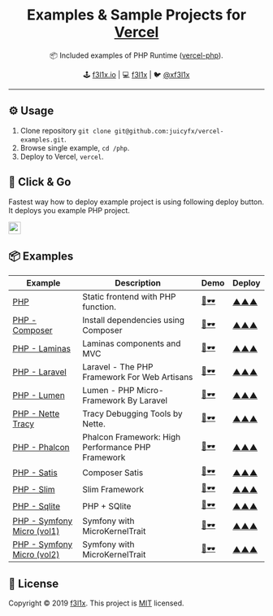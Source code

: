 <h1 align=center>Examples & Sample Projects for <a href="https://vercel.com">Vercel</a></h1>

<p align=center>
   📦 Included examples of PHP Runtime (<a href="https://github.com/juicyfx/vercel-php">vercel-php</a>).
</p>

<p align=center>
🕹 <a href="https://f3l1x.io">f3l1x.io</a> | 💻 <a href="https://github.com/f3l1x">f3l1x</a> | 🐦 <a href="https://twitter.com/xf3l1x">@xf3l1x</a>
</p>

---

## ⚙️ Usage

1. Clone repository `git clone git@github.com:juicyfx/vercel-examples.git`.
2. Browse single example, `cd /php`.
3. Deploy to Vercel, `vercel`.

## 🚀 Click & Go

Fastest way how to deploy example project is using following deploy button. It deploys you example PHP project.

<a href="https://vercel.com/new/clone?demo-description=Static%20frontend%20with%20PHP%20function.&demo-title=PHP&demo-url=https%3A%2F%2Fphp.vercel.app&project-name=vercel-php&s=https%3A%2F%2Fgithub.com%2Fjuicyfx%2Fvercel-examples%2Ftree%2Fmaster%2Fphp&repository-name=vercel-php&from=templates&demo-image=https%3A%2F%2Fog-image.vercel.app%2F**Vercel**%2520%252B%2520**PHP**.jpeg%3Ftheme%3Dlight%26md%3D1%26fontSize%3D100px%26images%3Dhttps%253A%252F%252Fassets.vercel.com%252Fimage%252Fupload%252Ffront%252Fassets%252Fdesign%252Fvercel-triangle-black.svg%26images%3Dhttps%253A%252F%252Fsimpleicons.vercel.app%252Fphp%252F595C96%26heights%3D200%26heights%3D350"><img src="https://vercel.com/button" height="24"></a>

## 📦 Examples

| Example                                           | Description                                       | Demo                                          | Deploy                                                                                                                                                                                                                                                                                                                                                                                                                                                                                                                                                                                                                                                                                                                                                                              |
| ------------------------------------------------- | ------------------------------------------------- | --------------------------------------------- | ----------------------------------------------------------------------------------------------------------------------------------------------------------------------------------------------------------------------------------------------------------------------------------------------------------------------------------------------------------------------------------------------------------------------------------------------------------------------------------------------------------------------------------------------------------------------------------------------------------------------------------------------------------------------------------------------------------------------------------------------------------------------------------- |
| [PHP](/php)                                       | Static frontend with PHP function.                | [👀🕶](https://php.vercel.app)                 | [▲▲▲](https://vercel.com/new/clone?demo-description=Static%20frontend%20with%20PHP%20function.&demo-title=PHP&demo-url=https%3A%2F%2Fphp.vercel.app&project-name=vercel-php&s=https%3A%2F%2Fgithub.com%2Fjrdrwn%2Fvercel-examples%2Ftree%2Fmaster%2Fphp&repository-name=vercel-php&from=templates&demo-image=https%3A%2F%2Fog-image.vercel.app%2F**Vercel**%2520%252B%2520**PHP**.jpeg%3Ftheme%3Dlight%26md%3D1%26fontSize%3D100px%26images%3Dhttps%253A%252F%252Fassets.vercel.com%252Fimage%252Fupload%252Ffront%252Fassets%252Fdesign%252Fvercel-triangle-black.svg%26images%3Dhttps%253A%252F%252Fsimpleicons.vercel.app%252Fphp%252F595C96%26heights%3D200%26heights%3D350)                                                                                                   |
| [PHP - Composer](/php-composer)                   | Install dependencies using Composer               | [👀🕶](https://php-composer-demo.vercel.app)   | [▲▲▲](https://vercel.com/new/clone?demo-description=Install%20dependencies%20using%20Composer&demo-title=Composer&demo-url=https%3A%2F%2Fphp-composer-demo.vercel.app&project-name=vercel-php-composer&s=https%3A%2F%2Fgithub.com%2Fjuicyfx%2Fvercel-examples%2Ftree%2Fmaster%2Fphp-composer&repository-name=vercel-php-composer&from=templates&demo-image=https%3A%2F%2Fog-image.vercel.app%2F**Vercel**%2520%252B%2520**Composer**.jpeg%3Ftheme%3Dlight%26md%3D1%26fontSize%3D100px%26images%3Dhttps%253A%252F%252Fassets.vercel.com%252Fimage%252Fupload%252Ffront%252Fassets%252Fdesign%252Fvercel-triangle-black.svg%26images%3Dhttps%253A%252F%252Fsimpleicons.vercel.app%252Fphp%252F595C96%26heights%3D200%26heights%3D350)                                                 |
| [PHP - Laminas](/php-laminas)                     | Laminas components and MVC                        | [👀🕶](https://php-laminas.vercel.app)         | [▲▲▲](https://vercel.com/new/clone?demo-description=Laminas%20components%20and%20MVC&demo-title=Laminas&demo-url=https%3A%2F%2Fphp-laminas.vercel.app&project-name=vercel-php-laminas&s=https%3A%2F%2Fgithub.com%2Fjuicyfx%2Fvercel-examples%2Ftree%2Fmaster%2Fphp-laminas&repository-name=vercel-php-laminas&from=templates&demo-image=https%3A%2F%2Fog-image.vercel.app%2F**Vercel**%2520%252B%2520**Laminas**.jpeg%3Ftheme%3Dlight%26md%3D1%26fontSize%3D100px%26images%3Dhttps%253A%252F%252Fassets.vercel.com%252Fimage%252Fupload%252Ffront%252Fassets%252Fdesign%252Fvercel-triangle-black.svg%26images%3Dhttps%253A%252F%252Fsimpleicons.vercel.app%252Fphp%252F595C96%26heights%3D200%26heights%3D350)                                                                     |
| [PHP - Laravel](/php-laravel)                     | Laravel - The PHP Framework For Web Artisans      | [👀🕶](https://php-laravel.vercel.app)         | [▲▲▲](https://vercel.com/new/clone?demo-description=Laravel%20-%20The%20PHP%20Framework%20For%20Web%20Artisans&demo-title=Laravel&demo-url=https%3A%2F%2Fphp-laravel.vercel.app&project-name=vercel-php-laravel&s=https%3A%2F%2Fgithub.com%2Fjuicyfx%2Fvercel-examples%2Ftree%2Fmaster%2Fphp-laravel&repository-name=vercel-php-laravel&from=templates&demo-image=https%3A%2F%2Fog-image.vercel.app%2F**Vercel**%2520%252B%2520**Laravel**.jpeg%3Ftheme%3Dlight%26md%3D1%26fontSize%3D100px%26images%3Dhttps%253A%252F%252Fassets.vercel.com%252Fimage%252Fupload%252Ffront%252Fassets%252Fdesign%252Fvercel-triangle-black.svg%26images%3Dhttps%253A%252F%252Fsimpleicons.vercel.app%252Fphp%252F595C96%26heights%3D200%26heights%3D350)                                           |
| [PHP - Lumen](/php-lumen)                         | Lumen - PHP Micro-Framework By Laravel            | [👀🕶](https://php-lumen.vercel.app)           | [▲▲▲](https://vercel.com/new/clone?demo-description=Lumen%20-%20PHP%20Micro-Framework%20By%20Laravel&demo-title=Lumen&demo-url=https%3A%2F%2Fphp-lumen.vercel.app&project-name=vercel-php-lumen&s=https%3A%2F%2Fgithub.com%2Fjuicyfx%2Fvercel-examples%2Ftree%2Fmaster%2Fphp-lumen&repository-name=vercel-php-lumen&from=templates&demo-image=https%3A%2F%2Fog-image.vercel.app%2F**Vercel**%2520%252B%2520**Lumen**.jpeg%3Ftheme%3Dlight%26md%3D1%26fontSize%3D100px%26images%3Dhttps%253A%252F%252Fassets.vercel.com%252Fimage%252Fupload%252Ffront%252Fassets%252Fdesign%252Fvercel-triangle-black.svg%26images%3Dhttps%253A%252F%252Fsimpleicons.vercel.app%252Fphp%252F595C96%26heights%3D200%26heights%3D350)                                                                 |
| [PHP - Nette Tracy](/php-nette-tracy)             | Tracy Debugging Tools by Nette.                   | [👀🕶](https://php-nette-tracy.vercel.app)     | [▲▲▲](https://vercel.com/new/clone?demo-description=Tracy%20Debugging%20Tools%20by%20Nette.&demo-title=Nette%20Tracy&demo-url=https%3A%2F%2Fphp-nette-tracy.vercel.app&project-name=vercel-php-nette-tracy&s=https%3A%2F%2Fgithub.com%2Fjuicyfx%2Fvercel-examples%2Ftree%2Fmaster%2Fphp-nette-tracy&repository-name=vercel-php-nette-tracy&from=templates&demo-image=https%3A%2F%2Fog-image.vercel.app%2F**Vercel**%2520%252B%2520**Nette%20Tracy**.jpeg%3Ftheme%3Dlight%26md%3D1%26fontSize%3D100px%26images%3Dhttps%253A%252F%252Fassets.vercel.com%252Fimage%252Fupload%252Ffront%252Fassets%252Fdesign%252Fvercel-triangle-black.svg%26images%3Dhttps%253A%252F%252Fsimpleicons.vercel.app%252Fphp%252F595C96%26heights%3D200%26heights%3D350)                                  |
| [PHP - Phalcon](/php-phalcon)                     | Phalcon Framework: High Performance PHP Framework | [👀🕶](https://php-phalcon.vercel.app)         | [▲▲▲](https://vercel.com/new/clone?demo-description=Phalcon%20Framework%3A%20High%20Performance%20PHP%20Framework&demo-title=Phalcon&demo-url=https%3A%2F%2Fphp-phalcon.vercel.app&project-name=vercel-php-phalcon&s=https%3A%2F%2Fgithub.com%2Fjuicyfx%2Fvercel-examples%2Ftree%2Fmaster%2Fphp-phalcon&repository-name=vercel-php-phalcon&from=templates&demo-image=https%3A%2F%2Fog-image.vercel.app%2F**Vercel**%2520%252B%2520**Phalcon**.jpeg%3Ftheme%3Dlight%26md%3D1%26fontSize%3D100px%26images%3Dhttps%253A%252F%252Fassets.vercel.com%252Fimage%252Fupload%252Ffront%252Fassets%252Fdesign%252Fvercel-triangle-black.svg%26images%3Dhttps%253A%252F%252Fsimpleicons.vercel.app%252Fphp%252F595C96%26heights%3D200%26heights%3D350)                                        |
| [PHP - Satis](/php-satis)                         | Composer Satis                                    | [👀🕶](https://php-satis.vercel.app)           | [▲▲▲](https://vercel.com/new/clone?demo-description=Composer%20Satis&demo-title=Satis&demo-url=https%3A%2F%2Fphp-satis.vercel.app&project-name=vercel-php-satis&s=https%3A%2F%2Fgithub.com%2Fjuicyfx%2Fvercel-examples%2Ftree%2Fmaster%2Fphp-satis&repository-name=vercel-php-satis&from=templates&demo-image=https%3A%2F%2Fog-image.vercel.app%2F**Vercel**%2520%252B%2520**Satis**.jpeg%3Ftheme%3Dlight%26md%3D1%26fontSize%3D100px%26images%3Dhttps%253A%252F%252Fassets.vercel.com%252Fimage%252Fupload%252Ffront%252Fassets%252Fdesign%252Fvercel-triangle-black.svg%26images%3Dhttps%253A%252F%252Fsimpleicons.vercel.app%252Fphp%252F595C96%26heights%3D200%26heights%3D350)                                                                                                 |
| [PHP - Slim](/php-slim)                           | Slim Framework                                    | [👀🕶](https://php-slim.vercel.app)            | [▲▲▲](https://vercel.com/new/clone?demo-description=Slim%20Framework&demo-title=Slim&demo-url=https%3A%2F%2Fphp-slim.vercel.app&project-name=vercel-php-slim&s=https%3A%2F%2Fgithub.com%2Fjuicyfx%2Fvercel-examples%2Ftree%2Fmaster%2Fphp-slim&repository-name=vercel-php-slim&from=templates&demo-image=https%3A%2F%2Fog-image.vercel.app%2F**Vercel**%2520%252B%2520**Slim**.jpeg%3Ftheme%3Dlight%26md%3D1%26fontSize%3D100px%26images%3Dhttps%253A%252F%252Fassets.vercel.com%252Fimage%252Fupload%252Ffront%252Fassets%252Fdesign%252Fvercel-triangle-black.svg%26images%3Dhttps%253A%252F%252Fsimpleicons.vercel.app%252Fphp%252F595C96%26heights%3D200%26heights%3D350)                                                                                                       |
| [PHP - Sqlite](/php-sqlite)                       | PHP + SQlite                                      | [👀🕶](https://php-sqlite.vercel.app)          | [▲▲▲](https://vercel.com/new/clone?demo-description=PHP%20%2B%20SQlite&demo-title=Sqlite&demo-url=https%3A%2F%2Fphp-sqlite.vercel.app&project-name=vercel-php-sqlite&s=https%3A%2F%2Fgithub.com%2Fjuicyfx%2Fvercel-examples%2Ftree%2Fmaster%2Fphp-sqlite&repository-name=vercel-php-sqlite&from=templates&demo-image=https%3A%2F%2Fog-image.vercel.app%2F**Vercel**%2520%252B%2520**Sqlite**.jpeg%3Ftheme%3Dlight%26md%3D1%26fontSize%3D100px%26images%3Dhttps%253A%252F%252Fassets.vercel.com%252Fimage%252Fupload%252Ffront%252Fassets%252Fdesign%252Fvercel-triangle-black.svg%26images%3Dhttps%253A%252F%252Fsimpleicons.vercel.app%252Fphp%252F595C96%26heights%3D200%26heights%3D350)                                                                                         |
| [PHP - Symfony Micro (vol1)](/php-symfony-micro1) | Symfony with MicroKernelTrait                     | [👀🕶](https://php-symfony-micro1.vercel.app/) | [▲▲▲](<https://vercel.com/new/clone?demo-description=Symfony%20with%20MicroKernelTrait&demo-title=Symfony%20Micro%20(vol1)&demo-url=https%3A%2F%2Fphp-symfony-micro1.vercel.app%2F&project-name=vercel-php-symfony-micro1&s=https%3A%2F%2Fgithub.com%2Fjuicyfx%2Fvercel-examples%2Ftree%2Fmaster%2Fphp-symfony-micro1&repository-name=vercel-php-symfony-micro1&from=templates&demo-image=https%3A%2F%2Fog-image.vercel.app%2F**Vercel**%2520%252B%2520**Symfony%20Micro%20(vol1)**.jpeg%3Ftheme%3Dlight%26md%3D1%26fontSize%3D100px%26images%3Dhttps%253A%252F%252Fassets.vercel.com%252Fimage%252Fupload%252Ffront%252Fassets%252Fdesign%252Fvercel-triangle-black.svg%26images%3Dhttps%253A%252F%252Fsimpleicons.vercel.app%252Fphp%252F595C96%26heights%3D200%26heights%3D350>) |
| [PHP - Symfony Micro (vol2)](/php-symfony-micro2) | Symfony with MicroKernelTrait                     | [👀🕶](https://php-symfony-micro2.vercel.app/) | [▲▲▲](<https://vercel.com/new/clone?demo-description=Symfony%20with%20MicroKernelTrait&demo-title=Symfony%20Micro%20(vol2)&demo-url=https%3A%2F%2Fphp-symfony-micro2.vercel.app%2F&project-name=vercel-php-symfony-micro2&s=https%3A%2F%2Fgithub.com%2Fjuicyfx%2Fvercel-examples%2Ftree%2Fmaster%2Fphp-symfony-micro2&repository-name=vercel-php-symfony-micro2&from=templates&demo-image=https%3A%2F%2Fog-image.vercel.app%2F**Vercel**%2520%252B%2520**Symfony%20Micro%20(vol2)**.jpeg%3Ftheme%3Dlight%26md%3D1%26fontSize%3D100px%26images%3Dhttps%253A%252F%252Fassets.vercel.com%252Fimage%252Fupload%252Ffront%252Fassets%252Fdesign%252Fvercel-triangle-black.svg%26images%3Dhttps%253A%252F%252Fsimpleicons.vercel.app%252Fphp%252F595C96%26heights%3D200%26heights%3D350>) |

## 📝 License

Copyright © 2019 [f3l1x](https://github.com/f3l1x).
This project is [MIT](LICENSE) licensed.
